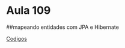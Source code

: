 # Aula 109

##mapeando entidades com JPA e Hibernate

[Codigos](/src/main/java/com/aula109/example)
